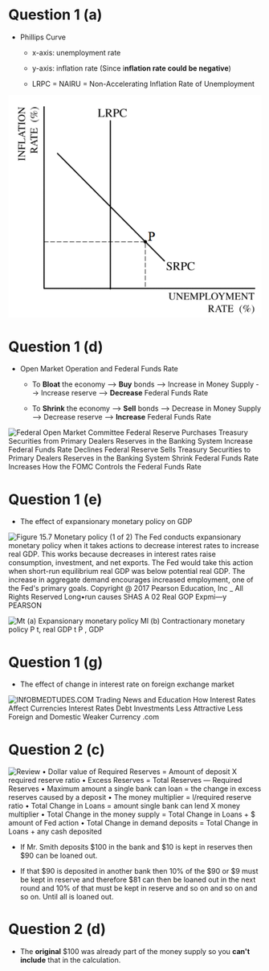 # Question 1 (a)

  -   Phillips Curve
    
      -   x-axis: unemployment rate
    
      -   y-axis: inflation rate (Since i**nflation rate could be
          negative**)
    
      -   LRPC = NAIRU = Non-Accelerating Inflation Rate of Unemployment

  ![LRPC SRPC UNEMPLOYMENT RATE ](./media/image268.png)

# Question 1 (d)

  -   Open Market Operation and Federal Funds Rate
    
      -   To **Bloat** the economy --\> **Buy** bonds --\> Increase in
          Money Supply --\> Increase reserve --\> **Decrease** Federal
          Funds Rate
    
      -   To **Shrink** the economy --\> **Sell** bonds --\> Decrease in
          Money Supply --\> Decrease reserve --\> **Increase** Federal
          Funds Rate

  ![Federal Open Market Committee Federal Reserve Purchases Treasury
  Securities from Primary Dealers Reserves in the Banking System
  Increase Federal Funds Rate Declines Federal Reserve Sells Treasury
  Securities to Primary Dealers Reserves in the Banking System Shrink
  Federal Funds Rate Increases How the FOMC Controls the Federal Funds
  Rate ](./media/image269.png)

# Question 1 (e)

  -   The effect of expansionary monetary policy on GDP

  ![Figure 15.7 Monetary policy (1 of 2) The Fed conducts expansionary
  monetary policy when it takes actions to decrease interest rates to
  increase real GDP. This works because decreases in interest rates
  raise consumption, investment, and net exports. The Fed would take
  this action when short-run equilibrium real GDP was below potential
  real GDP. The increase in aggregate demand encourages increased
  employment, one of the Fed's primary goals. Copyright @ 2017 Pearson
  Education, Inc \_ All Rights Reserved Long•run causes SHAS A 02 Real
  GOP Expmi—y PEARSON ](./media/image270.png)
  
  ![Mt (a) Expansionary monetary policy Ml (b) Contractionary monetary
  policy P t, real GDP t P , GDP ](./media/image271.png)

# Question 1 (g)

  -   The effect of change in interest rate on foreign exchange market

  ![INfOBMEDTUDES.COM Trading News and Education How Interest Rates
  Affect Currencies Interest Rates Debt Investments Less Attractive Less
  Foreign and Domestic Weaker Currency .com ](./media/image272.png)

# Question 2 (c)

  ![Review • Dollar value of Required Reserves = Amount of deposit X
  required reserve ratio • Excess Reserves = Total Reserves — Required
  Reserves • Maximum amount a single bank can loan = the change in
  excess reserves caused by a deposit • The money multiplier =
  l/required reserve ratio • Total Change in Loans = amount single bank
  can lend X money multiplier • Total Change in the money supply = Total
  Change in Loans + $ amount of Fed action • Total Change in demand
  deposits = Total Change in Loans + any cash deposited
  ](./media/image273.png)

  -   If Mr. Smith deposits $100 in the bank and $10 is kept in reserves
      then $90 can be loaned out.

  -   If that $90 is deposited in another bank then 10% of the $90 or $9
      must be kept in reserve and therefore $81 can then be loaned out
      in the next round and 10% of that must be kept in reserve and so
      on and so on and so on. Until all is loaned out.

# Question 2 (d)

  -   The **original** $100 was already part of the money supply so you
      **can't include** that in the calculation.